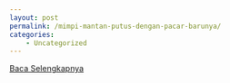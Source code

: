 ```yaml
---
layout: post
permalink: /mimpi-mantan-putus-dengan-pacar-barunya/
categories:
    - Uncategorized
---
```


[Baca Selengkapnya](/07)